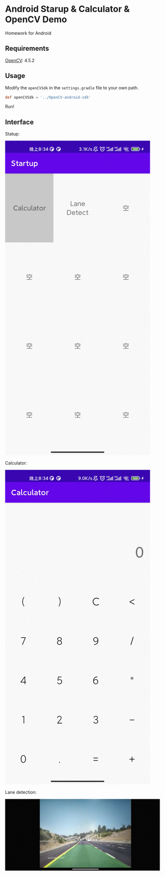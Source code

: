 # Android Starup & Calculator & OpenCV Demo

Homework for Android

## Requirements

[OpenCV](https://opencv.org/releases/): 4.5.2

## Usage

Modify the `openCVSdk` in the `settings.gradle` file to your own path.

```groovy
def openCVSdk = '../OpenCV-android-sdk'
```

Run!

## Interface

Statup:

![Startup](./github/1.jpg)

Calculator:

![Calculator](./github/2.jpg)

Lane detection:

![opencv](./github/3.jpg)